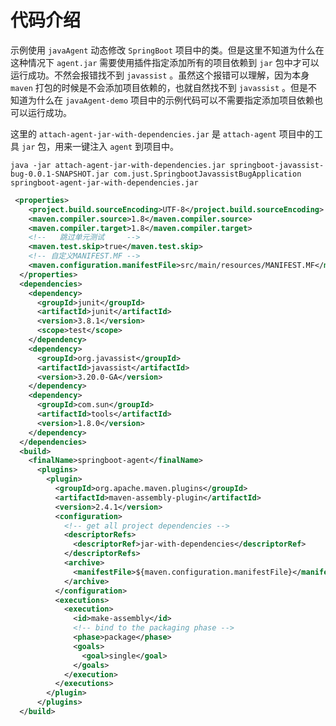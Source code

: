 # 代码介绍

示例使用 `javaAgent` 动态修改 `SpringBoot` 项目中的类。但是这里不知道为什么在这种情况下 `agent.jar` 需要使用插件指定添加所有的项目依赖到 `jar` 包中才可以运行成功。不然会报错找不到 `javassist` 。虽然这个报错可以理解，因为本身 `maven` 打包的时候是不会添加项目依赖的，也就自然找不到 `javassist` 。但是不知道为什么在 `javaAgent-demo` 项目中的示例代码可以不需要指定添加项目依赖也可以运行成功。

这里的 `attach-agent-jar-with-dependencies.jar` 是 `attach-agent` 项目中的工具 `jar` 包，用来一键注入 `agent` 到项目中。

```
java -jar attach-agent-jar-with-dependencies.jar springboot-javassist-bug-0.0.1-SNAPSHOT.jar com.just.SpringbootJavassistBugApplication springboot-agent-jar-with-dependencies.jar
```

```xml
 <properties>
    <project.build.sourceEncoding>UTF-8</project.build.sourceEncoding>
    <maven.compiler.source>1.8</maven.compiler.source>
    <maven.compiler.target>1.8</maven.compiler.target>
    <!--   跳过单元测试     -->
    <maven.test.skip>true</maven.test.skip>
    <!-- 自定义MANIFEST.MF -->
    <maven.configuration.manifestFile>src/main/resources/MANIFEST.MF</maven.configuration.manifestFile>
  </properties>
  <dependencies>
    <dependency>
      <groupId>junit</groupId>
      <artifactId>junit</artifactId>
      <version>3.8.1</version>
      <scope>test</scope>
    </dependency>
    <dependency>
      <groupId>org.javassist</groupId>
      <artifactId>javassist</artifactId>
      <version>3.20.0-GA</version>
    </dependency>
    <dependency>
      <groupId>com.sun</groupId>
      <artifactId>tools</artifactId>
      <version>1.8.0</version>
    </dependency>
  </dependencies>
  <build>
    <finalName>springboot-agent</finalName>
      <plugins>
        <plugin>
          <groupId>org.apache.maven.plugins</groupId>
          <artifactId>maven-assembly-plugin</artifactId>
          <version>2.4.1</version>
          <configuration>
            <!-- get all project dependencies -->
            <descriptorRefs>
              <descriptorRef>jar-with-dependencies</descriptorRef>
            </descriptorRefs>
            <archive>
              <manifestFile>${maven.configuration.manifestFile}</manifestFile>
            </archive>
          </configuration>
          <executions>
            <execution>
              <id>make-assembly</id>
              <!-- bind to the packaging phase -->
              <phase>package</phase>
              <goals>
                <goal>single</goal>
              </goals>
            </execution>
          </executions>
        </plugin>
      </plugins>
  </build>
```